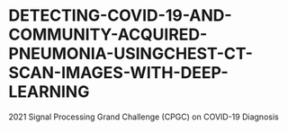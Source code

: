 # DETECTING-COVID-19-AND-COMMUNITY-ACQUIRED-PNEUMONIA-USINGCHEST-CT-SCAN-IMAGES-WITH-DEEP-LEARNING
2021 Signal Processing Grand Challenge (CPGC) on COVID-19 Diagnosis
